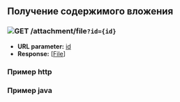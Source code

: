 ## Получение содержимого вложения

### ![GET](../../../img/get.png) /attachment/file`?id={id}`

* **URL parameter:** [id](../../types/types.md#attachmentmeta)
* **Response:** [[File](../../types/types.md#com.siams.med.api.Attachment)]

### Пример http


### Пример java